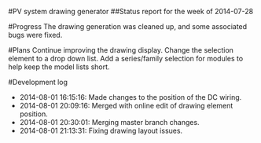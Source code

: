 #PV system drawing generator
##Status report for the week of 2014-07-28

#Progress
The drawing generation was cleaned up, and some associated bugs were fixed.

#Plans
Continue improving the drawing display. 
Change the selection element to a drop down list. 
Add a series/family selection for modules to help keep the model lists short.

#Development log
* 2014-08-01 16:15:16: Made changes to the position of the DC wiring.
* 2014-08-01 20:09:16: Merged with online edit of drawing element position.
* 2014-08-01 20:30:01: Merging master branch changes.
* 2014-08-01 21:13:31: Fixing drawing layout issues.
